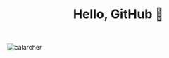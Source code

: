 <h1 align="center">Hello, GitHub 👋</h1>

<br>



<p><img align="center" src="https://github-readme-stats.vercel.app/api/top-langs?username=calarcher&show_icons=true&locale=en&layout=compact" alt="calarcher" /></p>


